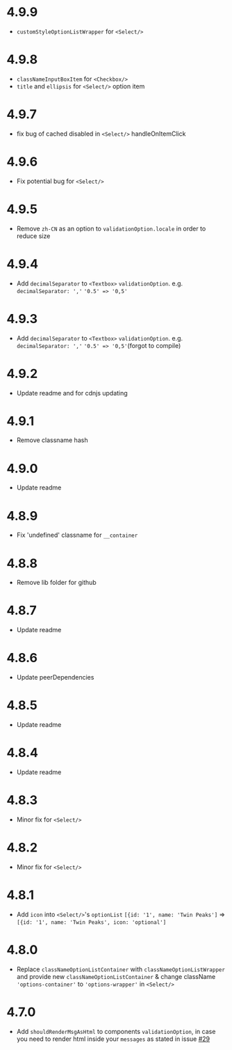 # 4.9.9

- `customStyleOptionListWrapper` for `<Select/>`

# 4.9.8

- `classNameInputBoxItem` for `<Checkbox/>`
- `title` and `ellipsis` for `<Select/>` option item

# 4.9.7

- fix bug of cached disabled in `<Select/>` handleOnItemClick

# 4.9.6

- Fix potential bug for `<Select/>`

# 4.9.5

- Remove `zh-CN` as an option to `validationOption.locale` in order to reduce size

# 4.9.4

- Add `decimalSeparator` to `<Textbox>` ```validationOption```. e.g. `decimalSeparator: ','` `'0.5' => '0,5'`

# 4.9.3

- Add `decimalSeparator` to `<Textbox>` ```validationOption```. e.g. `decimalSeparator: ','` `'0.5' => '0,5'`(forgot to compile)

# 4.9.2

- Update readme and for cdnjs updating

# 4.9.1

- Remove classname hash

# 4.9.0

- Update readme

# 4.8.9

- Fix 'undefined' classname for ```__container```

# 4.8.8

- Remove lib folder for github

# 4.8.7

- Update readme

# 4.8.6

- Update peerDependencies

# 4.8.5

- Update readme

# 4.8.4

- Update readme

# 4.8.3

- Minor fix for ```<Select/>```

# 4.8.2

- Minor fix for ```<Select/>```

# 4.8.1

- Add ```icon``` into ```<Select/>```'s ```optionList``` ```[{id: '1', name: 'Twin Peaks']``` => ```[{id: '1', name: 'Twin Peaks', icon: 'optional']```

# 4.8.0

- Replace ```classNameOptionListContainer``` with ```classNameOptionListWrapper``` and provide new ```classNameOptionListContainer``` & change className ```'options-container'``` to ```'options-wrapper'``` in ```<Select/>```

# 4.7.0

- Add ```shouldRenderMsgAsHtml``` to components ```validationOption```, in case you need to render html inside your ```messages``` as stated in issue [#29](https://github.com/edwardfxiao/react-inputs-validation/issues/29)
